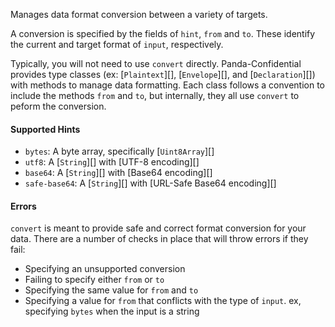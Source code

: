 Manages data format conversion between a variety of targets.

A conversion is specified by the fields of `hint`, `from` and `to`.  These identify the current and target format of `input`, respectively.

Typically, you will not need to use `convert` directly.  Panda-Confidential provides type classes (ex: [`Plaintext`][], [`Envelope`][], and [`Declaration`][]) with methods to manage data formatting.  Each class follows a convention to include the methods `from` and `to`, but internally, they all use `convert` to peform the conversion.

#### Supported Hints
- `bytes`: A byte array, specifically [`Uint8Array`][]
- `utf8`: A [`String`][] with [UTF-8 encoding][]
- `base64`: A [`String`][] with [Base64 encoding][]
- `safe-base64`: A [`String`][] with [URL-Safe Base64 encoding][]

#### Errors
`convert` is meant to provide safe and correct format conversion for your data.  There are a number of checks in place that will throw errors if they fail:
- Specifying an unsupported conversion
- Failing to specify either `from` or `to`
- Specifying the same value for `from` and `to`
- Specifying a value for `from` that conflicts with the type of `input`. ex, specifying `bytes` when the input is a string
